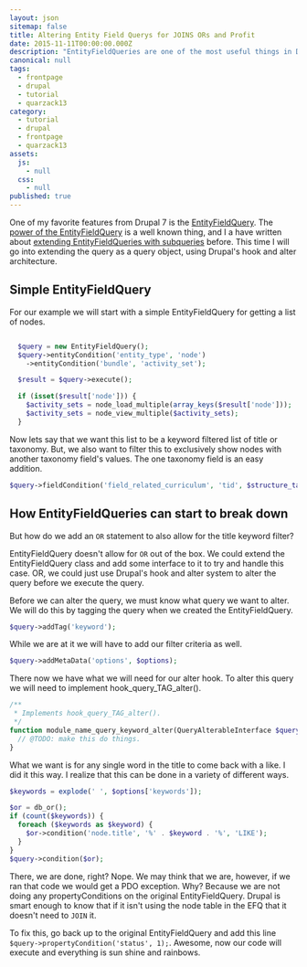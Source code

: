 ```yaml
---
layout: json
sitemap: false
title: Altering Entity Field Querys for JOINS ORs and Profit
date: 2015-11-11T00:00:00.000Z
description: "EntityFieldQueries are one of the most useful things in Drupal 7, using tags we can get around some of the limitations of using them."
canonical: null
tags: 
  - frontpage
  - drupal
  - tutorial
  - quarzack13
category: 
  - tutorial
  - drupal
  - frontpage
  - quarzack13
assets: 
  js: 
    - null
  css: 
    - null
published: true
---
```




One of my favorite features from Drupal 7 is the [EntityFieldQuery](https://api.drupal.org/api/drupal/includes!entity.inc/class/EntityFieldQuery/7). The [power of the EntityFieldQuery](https://www.phase2technology.com/blog/building-energy-gov-without-views/) is a well known thing, and I a have written about [extending EntityFieldQueries with subqueries](https://www.frobiovox.com/posts/2015/06/10/need-a-join-in-an-entityfieldquery--how-about-a-subquery.html) before. This time I will go into extending the query as a query object, using Drupal's hook and alter architecture.

## Simple EntityFieldQuery

For our example we will start with a simple EntityFieldQuery for getting a list of nodes.

```php

  $query = new EntityFieldQuery();
  $query->entityCondition('entity_type', 'node')
    ->entityCondition('bundle', 'activity_set');

  $result = $query->execute();

  if (isset($result['node'])) {
    $activity_sets = node_load_multiple(array_keys($result['node']));
    $activity_sets = node_view_multiple($activity_sets);
  }
```

Now lets say that we want this list to be a keyword filtered list of title or taxonomy. But, we also want to filter this to exclusively show nodes with another taxonomy field's values. The one taxonomy field is an easy addition.

```php
$query->fieldCondition('field_related_curriculum', 'tid', $structure_taxonomy, 'IN');
```

## How EntityFieldQueries can start to break down

But how do we add an ```OR``` statement to also allow for the title keyword filter?

EntityFieldQuery doesn't allow for ```OR``` out of the box. We could extend the EntityFieldQuery class and add some interface to it to try and handle this case. OR, we could just use Drupal's hook and alter system to alter the query before we execute the query.

Before we can alter the query, we must know what query we want to alter. We will do this by tagging the query when we created the EntityFieldQuery.

```php
$query->addTag('keyword');
```

While we are at it we will have to add our filter criteria as well.

```php
$query->addMetaData('options', $options);
```

There now we have what we will need for our alter hook. To alter this query we will need to implement hook_query_TAG_alter().

```php
/**
 * Implements hook_query_TAG_alter().
 */
function module_name_query_keyword_alter(QueryAlterableInterface $query) {
  // @TODO: make this do things.
}
```

What we want is for any single word in the title to come back with a like. I did it this way. I realize that this can be done in a variety of different ways.

```php
$keywords = explode(' ', $options['keywords']);

$or = db_or();
if (count($keywords)) {
  foreach ($keywords as $keyword) {
    $or->condition('node.title', '%' . $keyword . '%', 'LIKE');
  }
}
$query->condition($or);
```

There, we are done, right? Nope. We may think that we are, however, if we ran that code we would get a PDO exception. Why? Because we are not doing any propertyConditions on the original EntityFieldQuery. Drupal is smart enough to know that if it isn't using the node table in the EFQ that it doesn't need to ```JOIN``` it.

To fix this, go back up to the original EntityFieldQuery and add this line ```$query->propertyCondition('status', 1);```. Awesome, now our code will execute and everything is sun shine and rainbows.
